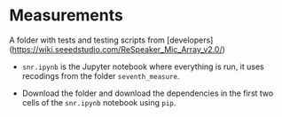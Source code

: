 # Measurements

A folder with tests and testing scripts from [developers] (https://wiki.seeedstudio.com/ReSpeaker_Mic_Array_v2.0/)

* `snr.ipynb` is the Jupyter notebook where everything is run, it uses recodings from the folder `seventh_measure`.

* Download the folder and download the dependencies in the first two cells of the `snr.ipynb` notebook using `pip`.
